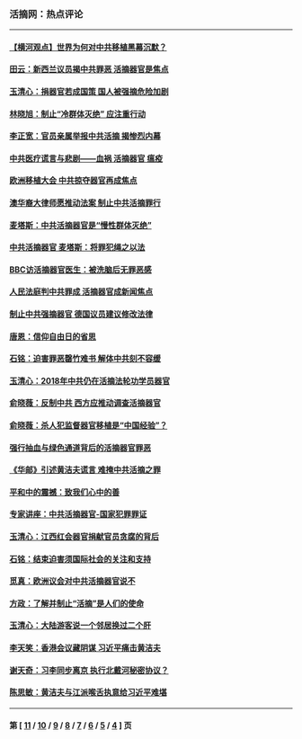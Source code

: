 ### 活摘网：热点评论
---
#### [【横河观点】世界为何对中共移植黑幕沉默？](../../pages/nf5879/n13244249.md?12080430) 
#### [田云：新西兰议员揭中共罪恶 活摘器官是焦点](../../pages/nf5879/n13070629.md?12080430) 
#### [玉清心：捐器官若成国策 国人被强摘危险加剧](../../pages/nf5879/n12802713.md?12080430) 
#### [林晓旭：制止“冷群体灭绝” 应注重行动](../../pages/nf5879/n12779736.md?12080430) 
#### [李正宽：官员亲属举报中共活摘 揭惨烈内幕](../../pages/nf5879/n12684490.md?12080430) 
#### [中共医疗谎言与悲剧——血祸 活摘器官 瘟疫](../../pages/nf5879/n12372103.md?12080430) 
#### [欧洲移植大会 中共掠夺器官再成焦点](../../pages/nf5879/n11538883.md?12080430) 
#### [澳华裔大律师愿推动法案 制止中共活摘罪行](../../pages/nf5879/n11377039.md?12080430) 
#### [麦塔斯：中共活摘器官是“慢性群体灭绝”](../../pages/nf5879/n11350529.md?12080430) 
#### [中共活摘器官 麦塔斯：将罪犯绳之以法](../../pages/nf5879/n11347973.md?12080430) 
#### [BBC访活摘器官医生：被洗脑后无罪恶感](../../pages/nf5879/n11335935.md?12080430) 
#### [人民法庭判中共罪成 活摘器官成新闻焦点](../../pages/nf5879/n11331578.md?12080430) 
#### [制止中共强摘器官 德国议员建议修改法律](../../pages/nf5879/n11249451.md?12080430) 
#### [唐恩：信仰自由日的省思](../../pages/nf5879/n11003525.md?12080430) 
#### [石铭：迫害罪恶罄竹难书  解体中共刻不容缓](../../pages/nf5879/n10942855.md?12080430) 
#### [玉清心：2018年中共仍在活摘法轮功学员器官](../../pages/nf5879/n10914646.md?12080430) 
#### [俞晓薇：反制中共 西方应推动调查活摘器官](../../pages/nf5879/n10794671.md?12080430) 
#### [俞晓薇：杀人犯监督器官移植是“中国经验”？](../../pages/nf5879/n10466427.md?12080430) 
#### [强行抽血与绿色通道背后的活摘器官罪恶](../../pages/nf5879/n10004708.md?12080430) 
#### [《华邮》引述黄洁夫谎言 难掩中共活摘之罪](../../pages/nf5879/n9642309.md?12080430) 
#### [平和中的震撼：致我们心中的善](../../pages/nf5879/n9021123.md?12080430) 
#### [专家讲座：中共活摘器官-国家犯罪罪证](../../pages/nf5879/n8828153.md?12080430) 
#### [玉清心：江西红会器官捐献官员贪腐的背后](../../pages/nf5879/n8522122.md?12080430) 
#### [石铭：结束迫害须国际社会的关注和支持](../../pages/nf5879/n8443497.md?12080430) 
#### [觅真：欧洲议会对中共活摘器官说不](../../pages/nf5879/n8337486.md?12080430) 
#### [方政：了解并制止“活摘”是人们的使命](../../pages/nf5879/n8329214.md?12080430) 
#### [玉清心：大陆游客说一个邻居换过二个肝](../../pages/nf5879/n8291404.md?12080430) 
#### [李天笑：香港会议藏阴谋 习近平痛击黄洁夫](../../pages/nf5879/n8241459.md?12080430) 
#### [谢天奇：习李同步离京 执行北戴河秘密协议？](../../pages/nf5879/n8230418.md?12080430) 
#### [陈思敏：黄洁夫与江派喉舌执意给习近平难堪](../../pages/nf5879/n8222166.md?12080430) 

---
#### 第 [ [11](./11.md?12080430) / [10](./10.md?12080430) / [9](./9.md?12080430) / [8](./8.md?12080430) / [7](./7.md?12080430) / [6](./6.md?12080430) / [5](./5.md?12080430) / [4](./4.md?12080430) ] 页
